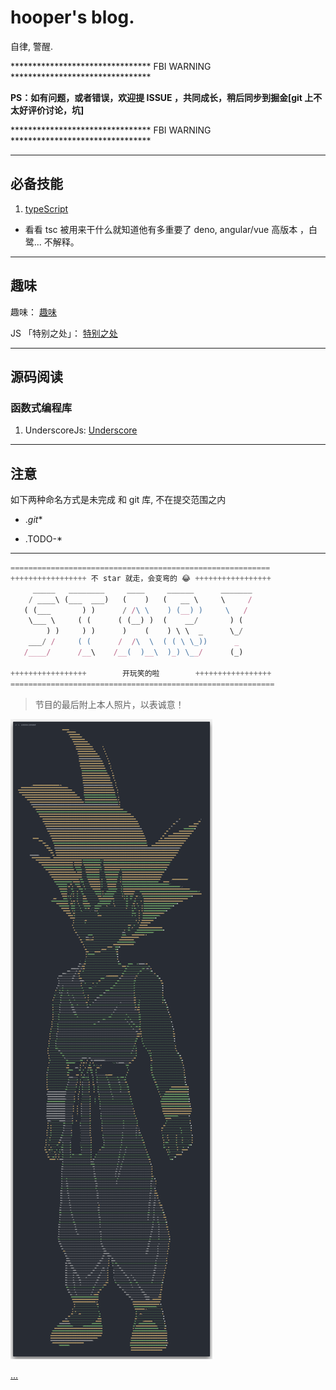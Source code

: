 # hooper's blog.

自律, 警醒.

******************************** FBI WARNING ********************************

__PS：如有问题，或者错误，欢迎提 ISSUE ，共同成长，稍后同步到掘金[git 上不太好评价讨论，坑]__

******************************** FBI WARNING ********************************

----


## 必备技能

1. [typeScript](./TS/readme.md)

- 看看 tsc 被用来干什么就知道他有多重要了 deno, angular/vue 高版本 ，白鹭...  不解释。


---


## 趣味

趣味： [趣味](./interesting/hehe.js)

JS 「特别之处」： [特别之处](./interesting/index.md)

---


## 源码阅读

### 函数式编程库

1. UnderscoreJs: [Underscore](./source/Underscore.js/readme.md)



---


## 注意

如下两种命名方式是未完成 和 git 库, 不在提交范围之内

- ._git_*

- .TODO-*



---


```javascript
==========================================================
+++++++++++++++++ 不 star 就走，会变弯的 😂 +++++++++++++++++
     _____   ________     ____     ______      _______
    / ____\ (___  ___)   (    )   (   __ \     \     /
   ( (___       ) )      / /\ \    ) (__) )     \   /
    \___ \     ( (      ( (__) )  (    __/       ) (
        ) )     ) )      )    (    ) \ \  _      \_/
    ___/ /     ( (      /  /\  \  ( ( \ \_))      _
   /____/      /__\    /__(  )__\  )_) \__/      (_)

+++++++++++++++++        开玩笑的啦        +++++++++++++++++
===========================================================
```


> 节目的最后附上本人照片，以表诚意！

![wk](./resource/img/wk.png)

[...](./interesting/hehe.js)
